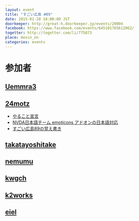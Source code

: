 ```yaml
---
layout: event
title: "すごい広島 #89"
date: 2015-01-28 18:00:00 JST
doorkeeper: http://great-h.doorkeeper.jp/events/20004
facebook: https://www.facebook.com/events/645101765612062/
togetter: http://togetter.com/li/775873
place: movin_on
categories: events
---
```


# 参加者


## [Uemmra3](https://github.com/Uemmra3)


## [24motz](http://twitter.com/24motz)

* [やること宣言](https://github.com/great-h/great-h.github.io/issues/1507)
* [NVDA日本語チーム emoticons アドオンの日本語対応](https://sourceforge.jp/ticket/browse.php?group_id=4221&tid=34819)
* [すごい広島89の覚え書き](http://d.nishimotz.com/archives/1774)

## [takatayoshitake](http://twitter.com/takatayoshitake)


## [nemumu](https://github.com/nemumu)


## [kwgch](https://github.com/kwgch)


## [k2works](https://github.com/k2works)


## [eiel](https://github.com/eiel)
